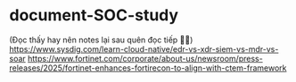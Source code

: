 # document-SOC-study
(Đọc thấy hay nên notes lại sau quên đọc tiếp 🕵️‍♂️)
https://www.sysdig.com/learn-cloud-native/edr-vs-xdr-siem-vs-mdr-vs-soar
https://www.fortinet.com/corporate/about-us/newsroom/press-releases/2025/fortinet-enhances-fortirecon-to-align-with-ctem-framework
